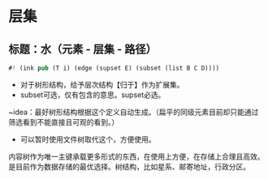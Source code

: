 # 层集

## 标题：水（元素 - 层集 - 路径）

```rs
#! (ink pub (T i) (edge (supset E) (subset (list B C D))))
```

- 对于树形结构，给予层次结构【归于】作为扩展集。
- subset可选，仅有包含的意思。supset必选。

~idea：最好树形结构根据这个定义自动生成。（扁平的同级元素目前却只能通过筛选看到不能直接且可观的看到。）

- 可以暂时使用文件树取代这个，方便使用。

内容树作为唯一主键承载更多形式的东西，在使用上方便，在存储上合理且高效。是目前作为数据存储的最优选择。树结构，比如星系、邮寄地址，行政分区。